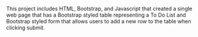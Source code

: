 This project includes HTML, Bootstrap, and Javascript that created a single web page that has a Bootstrap styled table representing a To Do List and Bootstrap styled form that allows users to add a new row to the table when clicking submit. 
